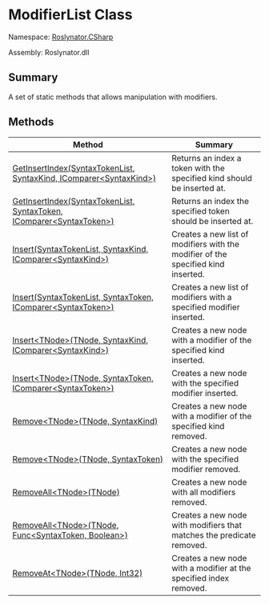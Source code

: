 # ModifierList Class

Namespace: [Roslynator.CSharp](../README.md)

Assembly: Roslynator\.dll

## Summary

A set of static methods that allows manipulation with modifiers\.

## Methods

| Method| Summary|
| --- | --- |
| [GetInsertIndex(SyntaxTokenList, SyntaxKind, IComparer\<SyntaxKind>)](GetInsertIndex/README.md) | Returns an index a token with the specified kind should be inserted at\. |
| [GetInsertIndex(SyntaxTokenList, SyntaxToken, IComparer\<SyntaxToken>)](GetInsertIndex/README.md) | Returns an index the specified token should be inserted at\. |
| [Insert(SyntaxTokenList, SyntaxKind, IComparer\<SyntaxKind>)](Insert/README.md) | Creates a new list of modifiers with the modifier of the specified kind inserted\. |
| [Insert(SyntaxTokenList, SyntaxToken, IComparer\<SyntaxToken>)](Insert/README.md) | Creates a new list of modifiers with a specified modifier inserted\. |
| [Insert\<TNode>(TNode, SyntaxKind, IComparer\<SyntaxKind>)](Insert-1/README.md) | Creates a new node with a modifier of the specified kind inserted\. |
| [Insert\<TNode>(TNode, SyntaxToken, IComparer\<SyntaxToken>)](Insert-1/README.md) | Creates a new node with the specified modifier inserted\. |
| [Remove\<TNode>(TNode, SyntaxKind)](Remove-1/README.md) | Creates a new node with a modifier of the specified kind removed\. |
| [Remove\<TNode>(TNode, SyntaxToken)](Remove-1/README.md) | Creates a new node with the specified modifier removed\. |
| [RemoveAll\<TNode>(TNode)](RemoveAll-1/README.md) | Creates a new node with all modifiers removed\. |
| [RemoveAll\<TNode>(TNode, Func\<SyntaxToken, Boolean>)](RemoveAll-1/README.md) | Creates a new node with modifiers that matches the predicate removed\. |
| [RemoveAt\<TNode>(TNode, Int32)](RemoveAt-1/README.md) | Creates a new node with a modifier at the specified index removed\. |

